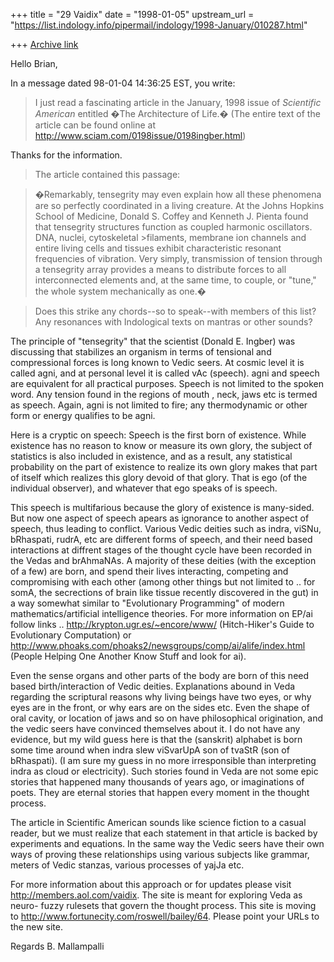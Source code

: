 +++
title = "29 Vaidix"
date = "1998-01-05"
upstream_url = "https://list.indology.info/pipermail/indology/1998-January/010287.html"

+++
[Archive link](https://list.indology.info/pipermail/indology/1998-January/010287.html)

Hello Brian,

In a message dated 98-01-04 14:36:25 EST, you write:

>I just read a fascinating article in the January, 1998 issue of _Scientific
>American_ entitled �The Architecture of Life.� (The entire text of the
article
>can be found online at http://www.sciam.com/0198issue/0198ingber.html)

Thanks for the information.

>The article contained this passage:

>�Remarkably, tensegrity may even explain how all these phenomena are so
>perfectly coordinated in a living creature. At the Johns Hopkins School of
>Medicine, Donald S. Coffey and Kenneth J. Pienta found that tensegrity
>structures function as coupled harmonic oscillators. DNA, nuclei,
cytoskeletal >filaments, membrane ion channels and entire living cells and
tissues exhibit
>characteristic resonant frequencies of vibration. Very simply, transmission
of
>tension through a tensegrity array provides a means to distribute forces to
>all interconnected elements and, at the same time, to couple, or "tune," the
>whole system mechanically as one.�

>Does this strike any chords--so to speak--with members of this list? Any
>resonances with Indological texts on mantras or other sounds?

The principle of "tensegrity" that the scientist (Donald E. Ingber) was
discussing that stabilizes an organism in terms of tensional and compressional
forces is long known to Vedic seers.   At cosmic level it is called agni, and
at personal level it is called vAc (speech).  agni and speech are equivalent
for all practical purposes.  Speech is not limited to the spoken word.  Any
tension found in the regions of mouth , neck, jaws etc is termed as speech.
Again, agni is not limited to fire; any thermodynamic or other form or energy
qualifies to be agni.

Here is a cryptic on speech:  Speech is the first born of existence.  While
existence has no reason to know or measure its own glory, the subject of
statistics is also included in existence, and as a result, any statistical
probability on the part of existence to realize its own glory makes that part
of itself which realizes this glory devoid of that glory.  That is ego (of the
individual observer), and whatever that ego speaks of is speech.

This speech is multifarious because the glory of existence is many-sided.  But
now one aspect of speech apears as ignorance to another aspect of speech, thus
leading to conflict.  Various Vedic deities such as indra, viSNu, bRhaspati,
rudrA, etc are different forms of speech, and their need based interactions at
diffrent stages of the thought cycle have been recorded in the Vedas and
brAhmaNAs. A majority of these deities (with the exception of a few) are born,
and spend their lives interacting, competing and compromising with each other
(among other things but not limited to .. for somA, the secrections of brain
like tissue recently discovered in the gut) in a way somewhat similar to
"Evolutionary Programming" of modern mathematics/artificial intelligence
theories.  For more information on EP/ai follow links ..
http://krypton.ugr.es/~encore/www/ (Hitch-Hiker's Guide to Evolutionary
Computation) or
http://www.phoaks.com/phoaks2/newsgroups/comp/ai/alife/index.html (People
Helping One Another Know Stuff and look for ai).

Even the sense organs and other parts of the body are born of this need based
birth/interaction of Vedic deities.  Explanations abound in Veda regarding the
scriptural reasons why living beings have two eyes, or why eyes are in the
front, or why ears are on the sides etc.  Even the shape of oral cavity, or
location of jaws and so on have philosophical origination, and the vedic seers
have convinced themselves about it.  I do not have any evidence, but my wild
guess here is that the (sanskrit) alphabet is born some time around when indra
slew viSvarUpA son of tvaStR (son of bRhaspati).  (I am sure my guess in no
more irresponsible than interpreting indra as cloud or electricity).  Such
stories found in Veda are not some epic stories that happened many thousands
of years ago, or imaginations of poets.  They are eternal stories that happen
every moment in the thought process.

The article in Scientific American sounds like science fiction to a casual
reader, but we must realize that each statement in that article is backed by
experiments and equations.  In the same way the Vedic seers have their own
ways of proving these relationships using various subjects like grammar,
meters of Vedic stanzas, various processes of yajJa etc.

For more information about this approach or for updates please visit
http://members.aol.com/vaidix.  The site is meant for exploring Veda as neuro-
fuzzy rulesets that govern the thought process.  This site is moving to
http://www.fortunecity.com/roswell/bailey/64.  Please point your URLs to the
new site.

Regards
B. Mallampalli



